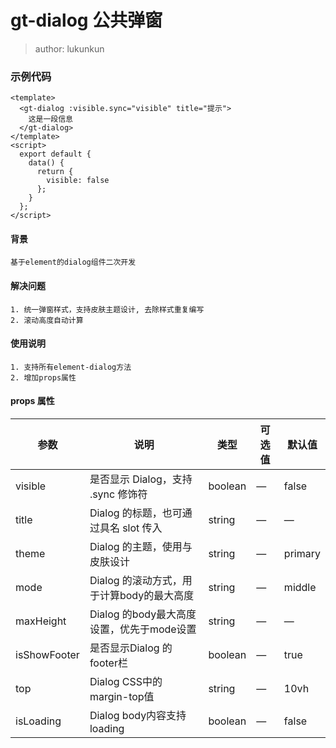 gt-dialog 公共弹窗
===
>author: lukunkun

### 示例代码
```
<template>
  <gt-dialog :visible.sync="visible" title="提示">
    这是一段信息
  </gt-dialog>
</template>
<script>
  export default {
    data() {
      return {
        visible: false
      };
    }
  };
</script>

```

#### 背景
    基于element的dialog组件二次开发

#### 解决问题
    1. 统一弹窗样式，支持皮肤主题设计, 去除样式重复编写
    2. 滚动高度自动计算

#### 使用说明
    1. 支持所有element-dialog方法
    2. 增加props属性

#### props 属性

| 参数 | 说明 | 类型 | 可选值 | 默认值 |
| --- | --- | --- | --- | --- |
| visible | 是否显示 Dialog，支持 .sync 修饰符 | boolean | — | false |
| title | Dialog 的标题，也可通过具名 slot 传入 | string | — | — |
| theme | Dialog 的主题，使用与皮肤设计 | string | — | primary |
| mode | Dialog 的滚动方式，用于计算body的最大高度 | string | — | middle |
| maxHeight | Dialog 的body最大高度设置，优先于mode设置 | string | — | — |
| isShowFooter | 是否显示Dialog 的footer栏 | boolean | — | true |
| top | Dialog CSS中的margin-top值 | string | — | 10vh |
| isLoading | Dialog body内容支持loading | boolean | — | false |
